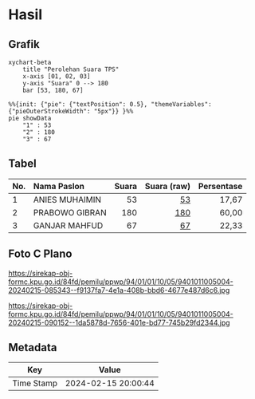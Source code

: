 # Hasil

## Grafik

```mermaid
xychart-beta
    title "Perolehan Suara TPS"
    x-axis [01, 02, 03]
    y-axis "Suara" 0 --> 180
    bar [53, 180, 67]
```

```mermaid
%%{init: {"pie": {"textPosition": 0.5}, "themeVariables": {"pieOuterStrokeWidth": "5px"}} }%%
pie showData
    "1" : 53
    "2" : 180
    "3" : 67
```

## Tabel

| No. | Nama Paslon    | Suara | Suara (raw) | Persentase |
|:--- |:-------------- | -----:| -----------:| ----------:|
| 1   | ANIES MUHAIMIN | 53    | [53][p-1]   | 17,67      |
| 2   | PRABOWO GIBRAN | 180   | [180][p-2]  | 60,00      |
| 3   | GANJAR MAHFUD  | 67    | [67][p-3]   | 22,33      |


[p-1]: https://github.com/gigit-pemilu/pemilu-2024-94-papua-tengah/blob/main/pilpres/hitung-suara/sub/94-papua-tengah/sub/01-nabire/sub/01-nabire/sub/1005-karang-tumaritis/sub/004-tps/sub/paslon-1.txt
[p-2]: https://github.com/gigit-pemilu/pemilu-2024-94-papua-tengah/blob/main/pilpres/hitung-suara/sub/94-papua-tengah/sub/01-nabire/sub/01-nabire/sub/1005-karang-tumaritis/sub/004-tps/sub/paslon-2.txt
[p-3]: https://github.com/gigit-pemilu/pemilu-2024-94-papua-tengah/blob/main/pilpres/hitung-suara/sub/94-papua-tengah/sub/01-nabire/sub/01-nabire/sub/1005-karang-tumaritis/sub/004-tps/sub/paslon-3.txt

## Foto C Plano

https://sirekap-obj-formc.kpu.go.id/84fd/pemilu/ppwp/94/01/01/10/05/9401011005004-20240215-085343--f9137fa7-4e1a-408b-bbd6-4677e487d6c6.jpg

https://sirekap-obj-formc.kpu.go.id/84fd/pemilu/ppwp/94/01/01/10/05/9401011005004-20240215-090152--1da5878d-7656-401e-bd77-745b29fd2344.jpg


## Metadata

| Key        | Value               |
| ---------- | ------------------- |
| Time Stamp | 2024-02-15 20:00:44 |



